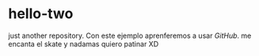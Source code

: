 # hello-two
just another repository.
Con este ejemplo aprenferemos a usar _GitHub_.
me encanta el skate y nadamas quiero patinar XD

